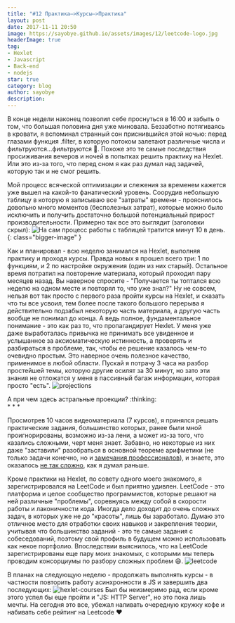 ```yaml
---
title: "#12 Практика–>Курсы–>Практика"
layout: post
date: 2017-11-11 20:50
image: https://sayobye.github.io/assets/images/12/leetcode-logo.jpg
headerImage: true
tag:
- Hexlet
- Javascript
- Back-end
- nodejs
star: true
category: blog
author: sayobye
description:
---
```


В конце недели наконец позволил себе проснуться в 16:00 и забыть о том, что большая половина дня уже миновала. Беззаботно потягиваясь в кровати, я вспоминал странный сон приснившийся этой ночью: перед глазами функция .filter, в которую потоком залетают различные числа и фильтруются...фильтруются :full_moon_with_face:. Похоже это те самые последствия просиживания вечеров и ночей в попытках решить практику на Hexlet. Или это из-за того, что перед сном я как раз думал над задачей, которую так и не смог решить.

Мой процесс всяческой оптимизации и слежения за временем кажется уже вышел на какой-то фанатический уровень. Соорудив небольшую таблицу в которую я записываю все "затраты" времени - прояснилось довольно много моментов (бесполезных затрат), которые можно было исключить и получить достаточно большой потенциальный прирост производительности. Примерно так все это выглядит (заголовки скрыл):
 ![На сам процесс работы с таблицей тратится минут 10 в день.](https://sayobye.github.io/assets/images/12/timetable.jpg){: class="bigger-image" }
 
Как и планировал - всю неделю занимался на Hexlet, выполняя практику и проходя курсы. Правда новых я прошел всего три: 1 по функциям, и 2 по настройке окружения (один из них старый). Остальное время потратил на повторение материала, который проходил пару месяцев назад. Вы наверное спросите - "Получается ты топтался всю неделю на одном месте и повторял то, что уже знал?" Ну не совсем, нельзя вот так просто с первого раза пройти курсы на Hexlet, и сказать что ты все усвоил, тем более после такого большого перерыва я действительно подзабыл некоторую часть материала, а другую часть вообще не понимал до конца. А ведь полное, фундаментальное понимание - это как раз то, что пропагандирует Hexlet. У меня уже даже выработалась привычка не принимать все увиденное и услышанное за аксиоматическую истинность, а проверять и разбираться в проблеме, так, чтобы ее решение казалось чем-то очевидно простым. Это наверное очень полезное качество, применимое в любой области. Пускай я потрачу 3 часа на разбор простейшей темы, которую другие осилят за 30 минут, но зато эти знания не отложатся у меня в пассивный багаж информации, которая просто "есть".
![projections](https://sayobye.github.io/assets/images/12/projections.jpeg)
<figcaption class="caption">А при чем здесь астральные проекции? :thinking:</figcaption>
* * *

Просмотрев 10 часов видеоматериала (7 курсов), я принялся решать практические задания, большинство которых, ранее были мной проигнорированы, возможно из-за лени, а может из-за того, что казались сложными, черт меня знает. Забавно, но некоторые из них даже "заставили" разобраться в основной теореме арифметики (не только задачи конечно, но и [замечания профессионалов](https://www.youtube.com/watch?v=Ez2YyHBXPug)), и знаете, это оказалось [не так сложно](http://www.cleverstudents.ru/divisibility/fundamental_theorem_of_arithmetic.html), как я думал раньше.

Кроме практики на Hexlet, по совету одного моего знакомого, я зарегистрировался на LeetCode и был приятно удивлен. LeetCode - это платформа и целое сообщество программистов, которые решают на ней различные "проблемы", соревнуясь между собой в скорости работы и лаконичности кода. Иногда дело доходит до очень сложных задач, в которых уже не до "красоты", лишь бы заработало. Думаю это отличное место для отработки своих навыков и закрепления теории, учитывая что большинство заданий - это те самые задания с собеседований, поэтому свой профиль в будущем можно использовать как некое портфолио. Впоследствии выяснилось, что на LeetCode зарегистрированы еще пару моих знакомых, с которыми мы теперь проводим консорциумы по разбору сложных проблем :smile:.
![leetcode](https://sayobye.github.io/assets/images/12/leetcode.png)

В планах на следующую неделю - продолжать выполнять курсы - в частности повторить работу асинхронности в JS и завершить два последующих:
![hexlet-courses](https://sayobye.github.io/assets/images/12/hexlet-courses.jpg)
Был бы неизмеримо рад, если кроме этого успел бы еще пройти и "JS: HTTP Server", но это пока лишь мечты. На сегодня это все, убежал наливать очередную кружку кофе и набивать себе рейтинг на Leetcode :heart:



